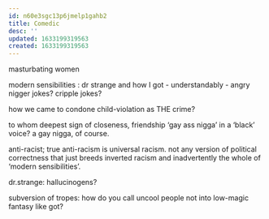 ```yaml
---
id: n60e3sgc13p6jmelp1gahb2
title: Comedic
desc: ''
updated: 1633199319563
created: 1633199319563
---
```


masturbating women

modern sensibilities : dr strange and how I got - understandably - angry
nigger jokes? cripple jokes?

how we came to condone child-violation as THE crime?

to whom deepest sign of closeness, friendship ‘gay ass nigga’ in a ‘black’ voice? a gay nigga, of course.

anti-racist; true anti-racism is universal racism. not any version of political correctness that just breeds inverted racism and inadvertently the whole of ‘modern sensibilities’.

dr.strange: hallucinogens?

subversion of tropes: how do you call uncool people not into low-magic fantasy like got?
